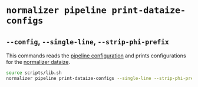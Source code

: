 # `normalizer pipeline print-dataize-configs`

## `--config`, `--single-line`, `--strip-phi-prefix`

This commands reads the [pipeline configuration](../../pipeline.md#pipeline-configuration) and prints configurations for the [normalizer dataize](../dataize.md).

```sh
source scripts/lib.sh
normalizer pipeline print-dataize-configs --single-line --strip-phi-prefix "$PIPELINE_PHI_INITIAL_DIR_RELATIVE/" --config "$PIPELINE_CONFIG_FILE"
```
